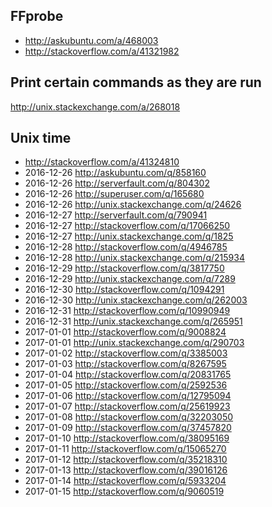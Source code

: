 
FFprobe
-------------------------------
- http://askubuntu.com/a/468003
- http://stackoverflow.com/a/41321982

Print certain commands as they are run
--------------------------------------
http://unix.stackexchange.com/a/268018

Unix time
-------------------------------------
- http://stackoverflow.com/a/41324810
- 2016-12-26 http://askubuntu.com/q/858160
- 2016-12-26 http://serverfault.com/q/804302
- 2016-12-26 http://superuser.com/q/165680
- 2016-12-26 http://unix.stackexchange.com/q/24626
- 2016-12-27 http://serverfault.com/q/790941
- 2016-12-27 http://stackoverflow.com/q/17066250
- 2016-12-27 http://unix.stackexchange.com/q/1825
- 2016-12-28 http://stackoverflow.com/q/4946785
- 2016-12-28 http://unix.stackexchange.com/q/215934
- 2016-12-29 http://stackoverflow.com/q/3817750
- 2016-12-29 http://unix.stackexchange.com/q/7289
- 2016-12-30 http://stackoverflow.com/q/1094291
- 2016-12-30 http://unix.stackexchange.com/q/262003
- 2016-12-31 http://stackoverflow.com/q/10990949
- 2016-12-31 http://unix.stackexchange.com/q/265951
- 2017-01-01 http://stackoverflow.com/q/9008824
- 2017-01-01 http://unix.stackexchange.com/q/290703
- 2017-01-02 http://stackoverflow.com/q/3385003
- 2017-01-03 http://stackoverflow.com/q/8267595
- 2017-01-04 http://stackoverflow.com/q/20831765
- 2017-01-05 http://stackoverflow.com/q/2592536
- 2017-01-06 http://stackoverflow.com/q/12795094
- 2017-01-07 http://stackoverflow.com/q/25619923
- 2017-01-08 http://stackoverflow.com/q/32203050
- 2017-01-09 http://stackoverflow.com/q/37457820
- 2017-01-10 http://stackoverflow.com/q/38095169
- 2017-01-11 http://stackoverflow.com/q/15065270
- 2017-01-12 http://stackoverflow.com/q/35218310
- 2017-01-13 http://stackoverflow.com/q/39016126
- 2017-01-14 http://stackoverflow.com/q/5933204
- 2017-01-15 http://stackoverflow.com/q/9060519
